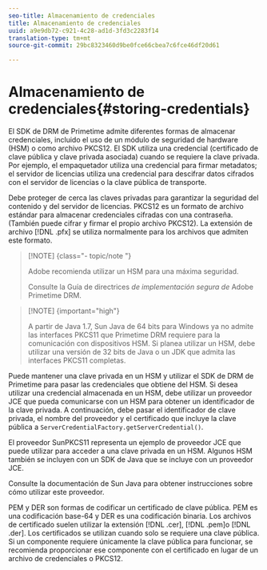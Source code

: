 ```yaml
---
seo-title: Almacenamiento de credenciales
title: Almacenamiento de credenciales
uuid: a9e9db72-c921-4c28-ad1d-3fd3c2283f14
translation-type: tm+mt
source-git-commit: 29bc8323460d9be0fce66cbea7c6fce46df20d61

---
```



# Almacenamiento de credenciales{#storing-credentials}

El SDK de DRM de Primetime admite diferentes formas de almacenar credenciales, incluido el uso de un módulo de seguridad de hardware (HSM) o como archivo PKCS12. El SDK utiliza una credencial (certificado de clave pública y clave privada asociada) cuando se requiere la clave privada. Por ejemplo, el empaquetador utiliza una credencial para firmar metadatos; el servidor de licencias utiliza una credencial para descifrar datos cifrados con el servidor de licencias o la clave pública de transporte.

Debe proteger de cerca las claves privadas para garantizar la seguridad del contenido y del servidor de licencias. PKCS12 es un formato de archivo estándar para almacenar credenciales cifradas con una contraseña. (También puede cifrar y firmar el propio archivo PKCS12). La extensión de archivo [!DNL .pfx] se utiliza normalmente para los archivos que admiten este formato.

>[!NOTE] {class=&quot;- topic/note &quot;}
>
>Adobe recomienda utilizar un HSM para una máxima seguridad.
>
>Consulte la Guía de directrices *de implementación segura de* Adobe Primetime DRM.

>[!NOTE] {important=&quot;high&quot;}
>
>A partir de Java 1.7, Sun Java de 64 bits para Windows ya no admite las interfaces PKCS11 que Primetime DRM requiere para la comunicación con dispositivos HSM. Si planea utilizar un HSM, debe utilizar una versión de 32 bits de Java o un JDK que admita las interfaces PKCS11 completas.

Puede mantener una clave privada en un HSM y utilizar el SDK de DRM de Primetime para pasar las credenciales que obtiene del HSM. Si desea utilizar una credencial almacenada en un HSM, debe utilizar un proveedor JCE que pueda comunicarse con un HSM para obtener un identificador de la clave privada. A continuación, debe pasar el identificador de clave privada, el nombre del proveedor y el certificado que incluye la clave pública a `ServerCredentialFactory.getServerCredential()`.

El proveedor SunPKCS11 representa un ejemplo de proveedor JCE que puede utilizar para acceder a una clave privada en un HSM. Algunos HSM también se incluyen con un SDK de Java que se incluye con un proveedor JCE.

Consulte la documentación de Sun Java para obtener instrucciones sobre cómo utilizar este proveedor.

PEM y DER son formas de codificar un certificado de clave pública. PEM es una codificación base-64 y DER es una codificación binaria. Los archivos de certificado suelen utilizar la extensión [!DNL .cer], [!DNL .pem]o [!DNL .der]. Los certificados se utilizan cuando solo se requiere una clave pública. Si un componente requiere únicamente la clave pública para funcionar, se recomienda proporcionar ese componente con el certificado en lugar de un archivo de credenciales o PKCS12.
